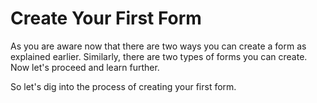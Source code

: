 # Create Your First Form

As you are aware now that there are two ways you can create a form as explained earlier. Similarly, there are two types of forms you can create. Now let's proceed and learn further.

So let's dig into the process of creating your first form.









